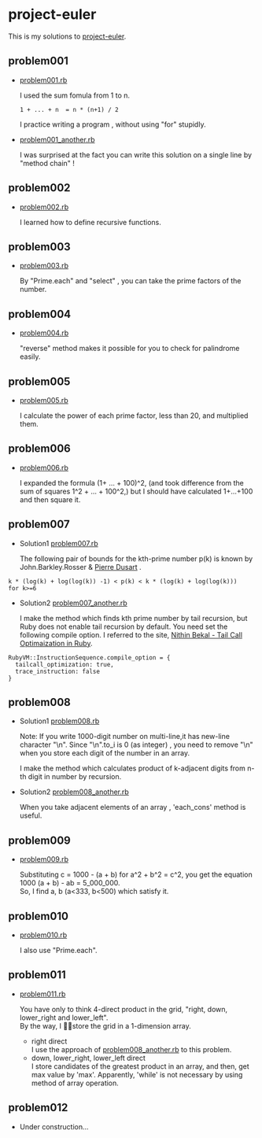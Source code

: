 # project-euler

This is my solutions to [project-euler](https://projecteuler.net/archives).

## problem001

- [problem001.rb](./problem001.rb)
  
    I used the sum fomula from 1 to n.
     ```
    1 + ... + n  = n * (n+1) / 2
     ```
    I practice  writing a program , without using "for" stupidly.

- [problem001_another.rb](./problem001_another.rb)

    I was surprised at the fact you can write  this solution on a single line by "method chain" !

## problem002

- [problem002.rb](./problem002.rb)

  I learned how to define recursive functions.

## problem003

- [problem003.rb](./problem003.rb)

  By "Prime.each" and "select" , you can take the prime factors of the number.

## problem004

- [problem004.rb](./problem004.rb)

  "reverse" method makes it possible for you to check for palindrome easily.

## problem005

- [problem005.rb](./problem005.rb)

  I calculate the power of each prime factor, less than 20, and multiplied them.

## problem006

- [problem006.rb](./problem006.rb)
  
  I expanded the formula (1+ ... + 100)^2, (and took difference from the sum of squares 1^2 + ... + 100^2,)
  but I should have calculated 1+...+100 and then square it.

## problem007

- Solution1 [problem007.rb](./problem007.rb)

  The following pair of bounds for the kth-prime number p(k) is known by John.Barkley.Rosser
  & [Pierre Dusart](http://www.ams.org/journals/mcom/1999-68-225/S0025-5718-99-01037-6/S0025-5718-99-01037-6.pdf) .

```
k * (log(k) + log(log(k)) -1) < p(k) < k * (log(k) + log(log(k)))   for k>=6
```

- Solution2 [problem007_another.rb](./problem007_another.rb)

  I make the method which finds kth prime number by tail recursion, but Ruby does not enable tail recursion by default. You need set the following compile option. I referred to the site,
  [Nithin Bekal - Tail Call Optimaization in Ruby](http://nithinbekal.com/posts/ruby-tco).

```
RubyVM::InstructionSequence.compile_option = {
  tailcall_optimization: true,
  trace_instruction: false
}
```

## problem008

- Solution1 [problem008.rb](./problem008.rb)

  Note: If you write 1000-digit number on multi-line,it has new-line character "\n".
  Since "\n".to_i is 0 (as integer) , you need to remove "\n" when you store each digit of the number in an array.

  I make the method which calculates product of k-adjacent digits from n-th digit in number by recursion.

- Solution2 [problem008_another.rb](./problem008_another.rb)

  When you take adjacent elements of an array , 'each_cons' method is useful.

## problem009

- [problem009.rb](./problem009.rb)

  Substituting c = 1000 - (a + b) for
  a^2 + b^2 = c^2, you get the equation 1000 (a + b) - ab = 5_000_000.  
  So, I find a, b (a<333, b<500) which satisfy it.

## problem010

- [problem010.rb](./problem010.rb)

  I also use "Prime.each".

## problem011

- [problem011.rb](./problem011.rb)

  You have only to think 4-direct product in the grid, "right, down, lower_right and lower_left".  
  By the way, I store the grid in a 1-dimension array.

  - right direct  
    I use the approach of [problem008_another.rb](./problem008_another.rb) to this problem.
  - down, lower_right, lower_left direct  
    I store candidates of the greatest product in an array, and then, get max value by 'max'.
    Apparently, 'while' is not necessary by using method of array operation.

## problem012

- Under construction...
